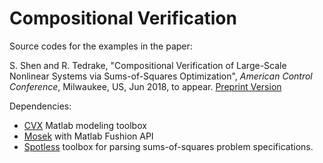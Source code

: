 # Compositional Verification

Source codes for the examples in the paper:

S. Shen and R. Tedrake, "Compositional Verification of Large-Scale Nonlinear Systems via Sums-of-Squares Optimization", *American Control Conference*, Milwaukee, US, Jun 2018, to appear. [Preprint Version](http://groups.csail.mit.edu/robotics-center/public_papers/Shen17.pdf)

Dependencies:

- [CVX](http://cvxr.com/cvx/download/ "CVX") Matlab modeling toolbox
- [Mosek](https://www.mosek.com/downloads/) with Matlab Fushion API
- [Spotless](https://github.com/spot-toolbox/spotless) toolbox for parsing sums-of-squares problem specifications.



